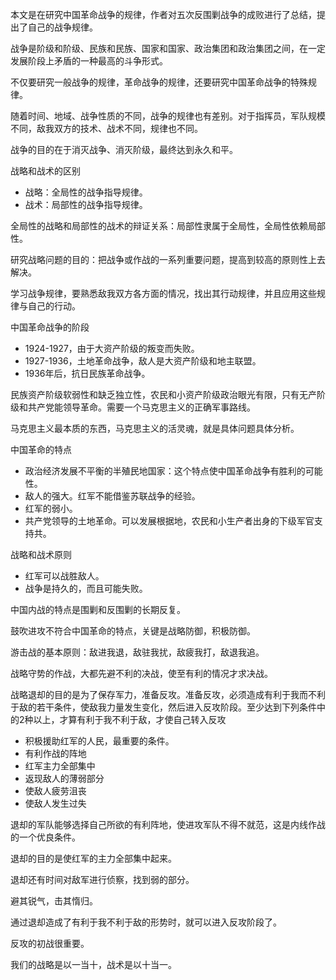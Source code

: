 本文是在研究中国革命战争的规律，作者对五次反围剿战争的成败进行了总结，提出了自己的战争规律。

战争是阶级和阶级、民族和民族、国家和国家、政治集团和政治集团之间，在一定发展阶段上矛盾的一种最高的斗争形式。



不仅要研究一般战争的规律，革命战争的规律，还要研究中国革命战争的特殊规律。



随着时间、地域、战争性质的不同，战争的规律也有差别。对于指挥员，军队规模不同，敌我双方的技术、战术不同，规律也不同。



战争的目的在于消灭战争、消灭阶级，最终达到永久和平。



战略和战术的区别

+ 战略：全局性的战争指导规律。
+ 战术：局部性的战争指导规律。

全局性的战略和局部性的战术的辩证关系：局部性隶属于全局性，全局性依赖局部性。

研究战略问题的目的：把战争或作战的一系列重要问题，提高到较高的原则性上去解决。

学习战争规律，要熟悉敌我双方各方面的情况，找出其行动规律，并且应用这些规律与自己的行动。



中国革命战争的阶段

+ 1924-1927，由于大资产阶级的叛变而失败。
+ 1927-1936，土地革命战争，敌人是大资产阶级和地主联盟。
+ 1936年后，抗日民族革命战争。

民族资产阶级软弱性和缺乏独立性，农民和小资产阶级政治眼光有限，只有无产阶级和共产党能领导革命。需要一个马克思主义的正确军事路线。



马克思主义最本质的东西，马克思主义的活灵魂，就是具体问题具体分析。



中国革命的特点

+ 政治经济发展不平衡的半殖民地国家：这个特点使中国革命战争有胜利的可能性。
+ 敌人的强大。红军不能借鉴苏联战争的经验。
+ 红军的弱小。
+ 共产党领导的土地革命。可以发展根据地，农民和小生产者出身的下级军官支持共。



战略和战术原则

+ 红军可以战胜敌人。
+ 战争是持久的，而且可能失败。



中国内战的特点是围剿和反围剿的长期反复。



鼓吹进攻不符合中国革命的特点，关键是战略防御，积极防御。



游击战的基本原则：敌进我退，敌驻我扰，敌疲我打，敌退我追。



战略守势的作战，大都先避不利的决战，使至有利的情况才求决战。



战略退却的目的是为了保存军力，准备反攻。准备反攻，必须造成有利于我而不利于敌的若干条件，使敌我力量发生变化，然后进入反攻阶段。至少达到下列条件中的2种以上，才算有利于我不利于敌，才使自己转入反攻

+ 积极援助红军的人民，最重要的条件。
+ 有利作战的阵地
+ 红军主力全部集中
+ 返现敌人的薄弱部分
+ 使敌人疲劳沮丧
+ 使敌人发生过失

退却的军队能够选择自己所欲的有利阵地，使进攻军队不得不就范，这是内线作战的一个优良条件。

退却的目的是使红军的主力全部集中起来。

退却还有时间对敌军进行侦察，找到弱的部分。



避其锐气，击其惰归。



通过退却造成了有利于我不利于敌的形势时，就可以进入反攻阶段了。



反攻的初战很重要。



我们的战略是以一当十，战术是以十当一。





